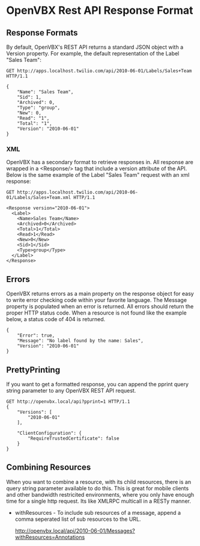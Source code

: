 # OpenVBX Rest API Response Format #

## Response Formats ##
By default, OpenVBX's REST API returns a standard JSON object with a Version property.  For example, the default representation of the Label "Sales Team":

    GET http://apps.localhost.twilio.com/api/2010-06-01/Labels/Sales+Team HTTP/1.1

    {
    	"Name": "Sales Team",
    	"Sid": 1,
    	"Archived": 0,
    	"Type": "group",
    	"New": 0,
    	"Read": "1",
    	"Total": "1",
    	"Version": "2010-06-01"
    }
    
### XML ###
OpenVBX has a secondary format to retrieve responses in.  All response are wrapped in a &lt;Response/&gt; tag that include a version attribute of the API.
Below is the same example of the Label "Sales Team" request with an xml response:

    GET http://apps.localhost.twilio.com/api/2010-06-01/Labels/Sales+Team.xml HTTP/1.1
    
    <Response version="2010-06-01">
      <Label>
        <Name>Sales Team</Name>
        <Archived>0</Archived>
        <Total>1</Total>
        <Read>1</Read>
        <New>0</New>
        <Sid>1</Sid>
        <Type>group</Type>
      </Label>
    </Response>

## Errors ##
OpenVBX returns errors as a main property on the response object for easy to write error checking code within your favorite language.  The Message property is populated when an error is returned.  All errors should return the proper HTTP status code.  When a resource is not found like the example below, a status code of 404 is returned.

    {
	    "Error": true,
	    "Message": "No label found by the name: Sales",
	    "Version": "2010-06-01"
	}

## PrettyPrinting ##
If you want to get a formatted response, you can append the pprint query string parameter to any OpenVBX REST API request.

    GET http://openvbx.local/api?pprint=1 HTTP/1.1
	{
		"Versions": [
			"2010-06-01"
		],

		"ClientConfiguration": {
			"RequireTrustedCertificate": false
		}
	}
	
## Combining Resources ##
When you want to combine a resource, with its child resources, there is an query string parameter available to do this.  This is great for mobile clients and other bandwidth restricited environments, where you only have enough time for a single http request.  Its like XMLRPC multicall in a RESTy manner.

* withResources - To include sub resources of a message, append a comma seperated list of sub resources to the URL.  
     
     http://openvbx.local/api/2010-06-01/Messages?withResources=Annotations

